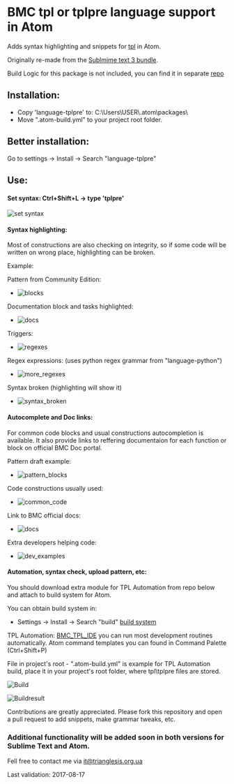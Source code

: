# BMC tpl or tplpre language support in Atom

Adds syntax highlighting and snippets for [tpl](https://docs.bmc.com/docs/display/DISCO111/The+Pattern+Language+TPL) in Atom.

Originally re-made from the [Sublmime text 3 bundle](https://github.com/trianglesis/bmc_tpl).

Build Logic for this package is not included, you can find it in separate [repo](https://github.com/trianglesis/BMC_TPL_IDE)

## Installation:

- Copy 'language-tplpre' to: C:\Users\USER\\.atom\packages\
- Move ".atom-build.yml" to your project root folder.

## Better installation:

Go to settings -> Install -> Search "language-tplpre"

## Use:

####  Set syntax: Ctrl+Shift+L -> type 'tplpre'

![set syntax](https://trianglesis.github.io/Atom_language_tpl_pics/tpl_set_syntax.gif)

#### Syntax highlighting:

Most of constructions are also checking on integrity,
so if some code will be written on wrong place, highlighting can be broken.

Example:

Pattern from Community Edition:
- ![blocks](https://trianglesis.github.io/Atom_language_tpl_pics/TPL_Syntax_example_1.png)

Documentation block and tasks highlighted:
- ![docs](https://trianglesis.github.io/Atom_language_tpl_pics/TPL_Syntax_example_2.png)

Triggers:
- ![regexes](https://trianglesis.github.io/Atom_language_tpl_pics/TPL_Syntax_example_3.png)

Regex expressions:
(uses python regex grammar from "language-python")
- ![more_regexes](https://trianglesis.github.io/Atom_language_tpl_pics/TPL_Syntax_example_4.png)


Syntax broken
(highlighting will show it)
- ![syntax_broken](https://trianglesis.github.io/Atom_language_tpl_pics/tpl_syntax_broken.gif)


#### Autocomplete and Doc links:

For common code blocks and usual constructions autocompletion is available.
It also provide links to reffering documentaion for each function or block on official BMC Doc portal.

Pattern draft example:
- ![pattern_blocks](https://trianglesis.github.io/Atom_language_tpl_pics/tpl_autocomplete_pattern.gif)

Code constructions usually used:
- ![common_code](https://trianglesis.github.io/Atom_language_tpl_pics/tpl_autocomplete_versions.gif)

Link to BMC official docs:
- ![docs](https://trianglesis.github.io/Atom_language_tpl_pics/tpl_autocomplete_model_docs.gif)

Extra developers helping code:
- ![dev_examples](https://trianglesis.github.io/Atom_language_tpl_pics/tpl_autocomplete_debug.gif)


####  Automation, syntax check, upload pattern, etc:

You should download extra module for TPL Automation
from repo below and attach to build system for Atom.

You can obtain build system in:
- Settings -> Install -> Search "build"
[build system](https://atom.io/packages/build)


TPL Automation: [BMC_TPL_IDE](https://github.com/trianglesis/BMC_TPL_IDE) you can run most development routines automatically.
Atom command templates you can found in Command Palette (Ctrl+Shift+P)

File in project's root - ".atom-build.yml" is example for TPL Automation build,
place it in your project's root folder, where tpl\tplpre files are stored.


![Build](https://trianglesis.github.io/Atom_language_tpl_pics/TPL_Build_System_example.png)


![Buildresult](https://trianglesis.github.io/Atom_language_tpl_pics/BuildSystem_output.png)


Contributions are greatly appreciated. Please fork this repository and open a pull request to add snippets, make grammar tweaks, etc.

### Additional functionality will be added soon in both versions for Sublime Text and Atom.

Fell free to contact me via it@trianglesis.org.ua

Last validation: 2017-08-17

